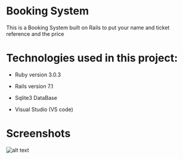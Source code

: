 # Booking System

This is a Booking System built on Rails to put your name and ticket reference and the price

# Technologies used in this project:

* Ruby version 3.0.3

* Rails version 7.1

* Sqlite3 DataBase

* Visual Studio (VS code)

# Screenshots
![alt text](/Alias.png)
